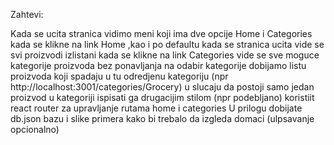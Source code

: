 Zahtevi:

Kada se ucita stranica vidimo meni koji ima dve opcije Home i Categories
kada se klikne na link Home ,kao i po defaultu kada se stranica ucita vide se svi proizvodi izlistani
kada se klikne na link Categories vide se sve moguce kategorije proizvoda bez ponavljanja
na odabir kategorije dobijamo listu proizvoda koji spadaju u tu odredjenu kategoriju (npr http://localhost:3001/categories/Grocery)
u slucaju da postoji samo jedan proizvod u kategoriji ispisati ga drugacijim stilom (npr podebljano)
koristiit react router za upravljanje rutama home i categories
U prilogu dobijate db.json bazu i slike primera kako bi trebalo da izgleda domaci (ulpsavanje opcionalno)